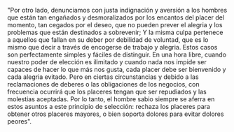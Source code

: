 "Por otro lado, denunciamos con justa indignación y aversión a los hombres que están tan engañados y
desmoralizados por los encantos del placer del momento, tan cegados por el deseo, que no pueden prever el
alegria y los problemas que están destinados a sobrevenir; Y la misma culpa pertenece a aquellos que fallan en
su deber por debilidad de voluntad, que es lo mismo que decir a través de encogerse de trabajo y alegria. Estos
casos son perfectamente simples y fáciles de distinguir. En una hora libre, cuando nuestro poder de elección
es ilimitado y cuando nada nos impide ser capaces de hacer lo que más nos gusta, cada placer debe ser
bienvenido y cada alegria evitado. Pero en ciertas circunstancias y debido a las reclamaciones de deberes o las
obligaciones de los negocios, con frecuencia ocurrirá que los placeres tengan que ser repudiados y las
molestias aceptadas. Por lo tanto, el hombre sabio siempre se aferra en estos asuntos a este principio de
selección: rechaza los placeres para obtener otros placeres mayores, o bien soporta dolores para evitar
dolores peores".